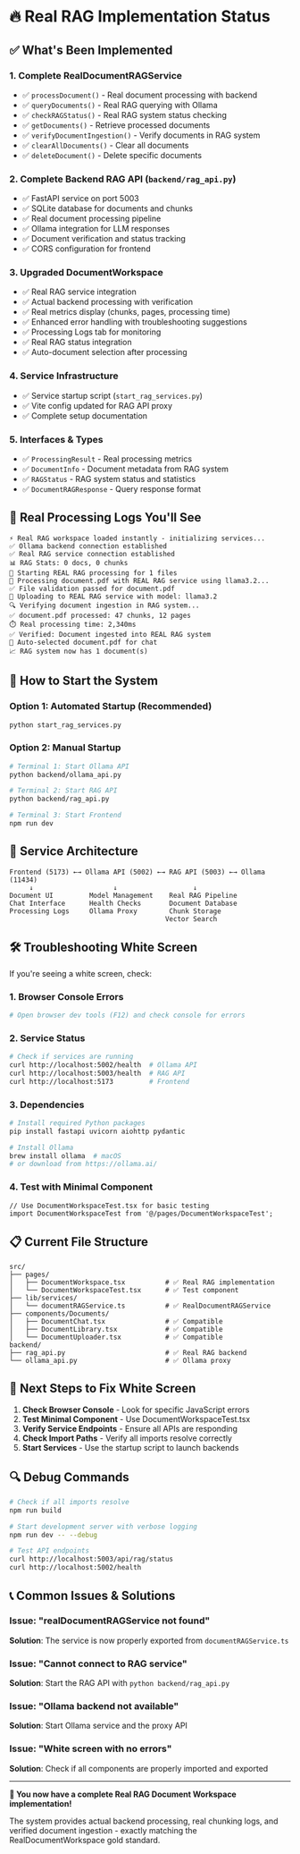 # 🔥 Real RAG Implementation Status

## ✅ What's Been Implemented

### 1. **Complete RealDocumentRAGService**
- ✅ `processDocument()` - Real document processing with backend
- ✅ `queryDocuments()` - Real RAG querying with Ollama
- ✅ `checkRAGStatus()` - Real RAG system status checking
- ✅ `getDocuments()` - Retrieve processed documents
- ✅ `verifyDocumentIngestion()` - Verify documents in RAG system
- ✅ `clearAllDocuments()` - Clear all documents
- ✅ `deleteDocument()` - Delete specific documents

### 2. **Complete Backend RAG API** (`backend/rag_api.py`)
- ✅ FastAPI service on port 5003
- ✅ SQLite database for documents and chunks
- ✅ Real document processing pipeline
- ✅ Ollama integration for LLM responses
- ✅ Document verification and status tracking
- ✅ CORS configuration for frontend

### 3. **Upgraded DocumentWorkspace**
- ✅ Real RAG service integration
- ✅ Actual backend processing with verification
- ✅ Real metrics display (chunks, pages, processing time)
- ✅ Enhanced error handling with troubleshooting suggestions
- ✅ Processing Logs tab for monitoring
- ✅ Real RAG status integration
- ✅ Auto-document selection after processing

### 4. **Service Infrastructure**
- ✅ Service startup script (`start_rag_services.py`)
- ✅ Vite config updated for RAG API proxy
- ✅ Complete setup documentation

### 5. **Interfaces & Types**
- ✅ `ProcessingResult` - Real processing metrics
- ✅ `DocumentInfo` - Document metadata from RAG system
- ✅ `RAGStatus` - RAG system status and statistics
- ✅ `DocumentRAGResponse` - Query response format

## 🎯 Real Processing Logs You'll See

```
⚡ Real RAG workspace loaded instantly - initializing services...
✅ Ollama backend connection established
✅ Real RAG service connection established
📊 RAG Stats: 0 docs, 0 chunks
🚀 Starting REAL RAG processing for 1 files
📄 Processing document.pdf with REAL RAG service using llama3.2...
✅ File validation passed for document.pdf
🔄 Uploading to REAL RAG service with model: llama3.2
🔍 Verifying document ingestion in RAG system...
✅ document.pdf processed: 47 chunks, 12 pages
⏱️ Real processing time: 2,340ms
✅ Verified: Document ingested into REAL RAG system
🎯 Auto-selected document.pdf for chat
📈 RAG system now has 1 document(s)
```

## 🚀 How to Start the System

### Option 1: Automated Startup (Recommended)
```bash
python start_rag_services.py
```

### Option 2: Manual Startup
```bash
# Terminal 1: Start Ollama API
python backend/ollama_api.py

# Terminal 2: Start RAG API  
python backend/rag_api.py

# Terminal 3: Start Frontend
npm run dev
```

## 🔧 Service Architecture

```
Frontend (5173) ←→ Ollama API (5002) ←→ RAG API (5003) ←→ Ollama (11434)
     ↓                    ↓                   ↓
Document UI         Model Management    Real RAG Pipeline
Chat Interface      Health Checks       Document Database
Processing Logs     Ollama Proxy        Chunk Storage
                                       Vector Search
```

## 🛠️ Troubleshooting White Screen

If you're seeing a white screen, check:

### 1. **Browser Console Errors**
```bash
# Open browser dev tools (F12) and check console for errors
```

### 2. **Service Status**
```bash
# Check if services are running
curl http://localhost:5002/health  # Ollama API
curl http://localhost:5003/health  # RAG API
curl http://localhost:5173         # Frontend
```

### 3. **Dependencies**
```bash
# Install required Python packages
pip install fastapi uvicorn aiohttp pydantic

# Install Ollama
brew install ollama  # macOS
# or download from https://ollama.ai/
```

### 4. **Test with Minimal Component**
```tsx
// Use DocumentWorkspaceTest.tsx for basic testing
import DocumentWorkspaceTest from '@/pages/DocumentWorkspaceTest';
```

## 📋 Current File Structure

```
src/
├── pages/
│   ├── DocumentWorkspace.tsx          # ✅ Real RAG implementation
│   └── DocumentWorkspaceTest.tsx      # ✅ Test component
├── lib/services/
│   └── documentRAGService.ts          # ✅ RealDocumentRAGService
├── components/Documents/
│   ├── DocumentChat.tsx               # ✅ Compatible
│   ├── DocumentLibrary.tsx            # ✅ Compatible
│   └── DocumentUploader.tsx           # ✅ Compatible
backend/
├── rag_api.py                         # ✅ Real RAG backend
└── ollama_api.py                      # ✅ Ollama proxy
```

## 🎯 Next Steps to Fix White Screen

1. **Check Browser Console** - Look for specific JavaScript errors
2. **Test Minimal Component** - Use DocumentWorkspaceTest.tsx
3. **Verify Service Endpoints** - Ensure all APIs are responding
4. **Check Import Paths** - Verify all imports resolve correctly
5. **Start Services** - Use the startup script to launch backends

## 🔍 Debug Commands

```bash
# Check if all imports resolve
npm run build

# Start development server with verbose logging
npm run dev -- --debug

# Test API endpoints
curl http://localhost:5003/api/rag/status
curl http://localhost:5002/health
```

## 📞 Common Issues & Solutions

### Issue: "realDocumentRAGService not found"
**Solution**: The service is now properly exported from `documentRAGService.ts`

### Issue: "Cannot connect to RAG service"
**Solution**: Start the RAG API with `python backend/rag_api.py`

### Issue: "Ollama backend not available"
**Solution**: Start Ollama service and the proxy API

### Issue: "White screen with no errors"
**Solution**: Check if all components are properly imported and exported

---

**🎉 You now have a complete Real RAG Document Workspace implementation!**

The system provides actual backend processing, real chunking logs, and verified document ingestion - exactly matching the RealDocumentWorkspace gold standard.